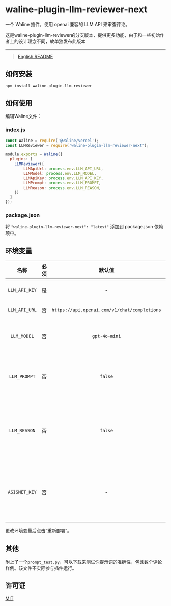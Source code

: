 # waline-plugin-llm-reviewer-next

一个 Waline 插件，使用 openai 兼容的 LLM API 来审查评论。

这是waline-plugin-llm-reviewer的分支版本，提供更多功能，由于和一些初始作者上的设计理念不同，故单独发布此版本

***
> [English README](/README.md)

## 如何安装

``` bash
npm install waline-plugin-llm-reviewer
```

## 如何使用

编辑Waline文件：

### index.js

``` javascript
const Waline = require('@waline/vercel');
const LLMReviewer = require('waline-plugin-llm-reviewer-next');

module.exports = Waline({
  plugins: [
    LLMReviewer({
        LLMApiUrl: process.env.LLM_API_URL,
        LLMModel: process.env.LLM_MODEL,
        LLMApiKey: process.env.LLM_API_KEY,
        LLMPrompt: process.env.LLM_PROMPT,
        LLMReason: process.env.LLM_REASON,
    })
  ]
});
```

### package.json

将 `"waline-plugin-llm-reviewer-next": "latest"` 添加到 package.json 依赖项中。

## 环境变量

| 名称 | 必须 | 默认值 | 介绍 |
| :---: | :---: | :---: | :---: |
| `LLM_API_KEY` | 是 | - | API密钥 `ak-xxxxxx` |
| `LLM_API_URL` | 否 | `https://api.openai.com/v1/chat/completions` | API完整URL |
| `LLM_MODEL` | 否 | `gpt-4o-mini` | 模型名称。推荐使用 `gpt-4o-mini` |
| `LLM_PROMPT` | 否 | `false` | 模型的提示词。`This is a comment review: ` |
| `LLM_REASON` | 否 | `false` | 启用AI判断理由，建议在调试或判断失误较多时使用 |
| `ASISMET_KEY` | 否 | - | Waline使用的反垃圾评论服务。推荐设置为 `false` |

更改环境变量后点击“重新部署”。

## 其他

附上了一个`prompt_test.py`，可以下载来测试你提示词的准确性，包含数个评论样例。该文件不实际参与插件运行。

## 许可证

[MIT](./LICENSE)
